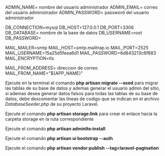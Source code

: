 ADMIN_NAME= nombre del usuario administrador
ADMIN_EMAIL= correo del usuario administrador
ADMIN_PASSWORD= password del usuario administrador

DB_CONNECTION=mysql
DB_HOST=127.0.0.1
DB_PORT=3306
DB_DATABASE= nombre de la base de datos
DB_USERNAME=root
DB_PASSWORD=

MAIL_MAILER=smtp
MAIL_HOST=smtp.mailtrap.io
MAIL_PORT=2525
MAIL_USERNAME=15a25d5feea6d1
MAIL_PASSWORD=6d843213c6f883
MAIL_ENCRYPTION=tls

MAIL_FROM_ADDRESS= direccion de correo
MAIL_FROM_NAME="${APP_NAME}"


<p>Ejecute en la terminal el comando <b>php artisan migrate --seed</b> para migrar las tablas de su base de datos y ademas generar el usuario admin del sitio, si ademas desea generar datos falsos para todas las tablas de su base de datos, debe descomentar las lineas de codigo que se indican en el archivo <i>DatabaseSeeder.php</i> de su proyecto Laravel.</p>
<p>Ejecute el comando <b>php artisan storage:link</b> para crear el enlace hacia la carpeta storage en la ruta correspondiente</p>
<p>Ejecute el comando <b>php artisan adminlte:install</b></p>
<p>Ejecute el comando <b>php artisan ui bootstrap --auth</b></p>
<p>Ejecute el comando <b>php artisan vendor:publish --tag=laravel-pagination</b></p>
